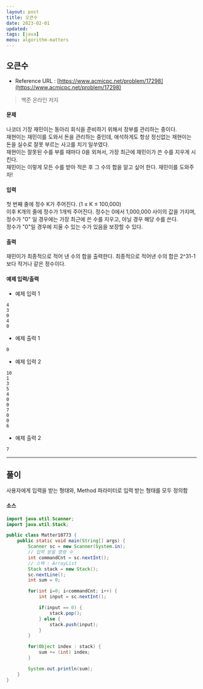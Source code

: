 ```yaml
---
layout: post
title: 오큰수
date: 2023-02-01
updated: 
tags: [java]
menu: algorithm-matters
---
```

## 오큰수
* Reference URL : [https://www.acmicpc.net/problem/17298](https://www.acmicpc.net/problem/17298)
> 백준 온라인 저지

#### 문제
나코더 기장 재민이는 동아리 회식을 준비하기 위해서 장부를 관리하는 중이다.   
재현이는 재민이를 도와서 돈을 관리하는 중인데, 애석하게도 항상 정신없는 재현이는 돈을 실수로 잘못 부르는 사고를 치기 일쑤였다.   
재현이는 잘못된 수를 부를 때마다 0을 외쳐서, 가장 최근에 재민이가 쓴 수를 지우게 시킨다.   
재민이는 이렇게 모든 수를 받아 적은 후 그 수의 합을 알고 싶어 한다. 재민이를 도와주자!   

#### 입력
첫 번째 줄에 정수 K가 주어진다. (1 ≤ K ≤ 100,000)   
이후 K개의 줄에 정수가 1개씩 주어진다. 정수는 0에서 1,000,000 사이의 값을 가지며, 정수가 "0" 일 경우에는 가장 최근에 쓴 수를 지우고, 아닐 경우 해당 수를 쓴다.   
정수가 "0"일 경우에 지울 수 있는 수가 있음을 보장할 수 있다.   

#### 출력
재민이가 최종적으로 적어 낸 수의 합을 출력한다. 최종적으로 적어낸 수의 합은 2^31-1보다 작거나 같은 정수이다.

#### 예제 입력/출력
* 예제 입력 1
```
4
3
0
4
0
```

* 예제 출력 1
```
0
```

* 예제 입력 2
```
10
1
3
5
4
0
0
7
0
0
6
```
* 예제 출력 2
```
7
```

- - -

## 풀이
사용자에게 입력을 받는 형태와, Method 파라미터로 입력 받는 형태를 모두 정의함

#### 소스
```java
import java.util.Scanner;
import java.util.Stack;

public class Matter10773 {
    public static void main(String[] args) {
        Scanner sc = new Scanner(System.in);
        // 입력 받을 명령 수
        int commandCnt = sc.nextInt();
        // 스택 : ArrayList
        Stack stack = new Stack();
        sc.nextLine();
        int sum = 0;

        for(int i=0; i<commandCnt; i++) {
            int input = sc.nextInt();

            if(input == 0) {
                stack.pop();
            } else {
                stack.push(input);
            }
        }

        for(Object index : stack) {
            sum += (int) index;
        }

        System.out.println(sum);
    }
}
```                                                                                                                                                                                                                                                                                                                                                                               